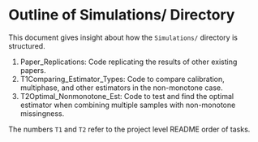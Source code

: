 
# Outline of Simulations/ Directory
This document gives insight about how the `Simulations/` directory is 
structured. 

1. Paper_Replications: Code replicating the results of other 
existing papers.
2. T1Comparing_Estimator_Types: Code to compare calibration, multiphase, and 
other estimators in the non-monotone case.
3. T2Optimal_Nonmonotone_Est: Code to test and find the optimal estimator 
when combining multiple samples with non-monotone missingness.

The numbers `T1` and `T2` refer to the project level README order of tasks.
